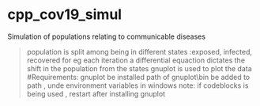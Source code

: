 # cpp_cov19_simul
Simulation of populations relating to communicable diseases
> population is split among being in different states :exposed, infected, recovered for eg
> each iteration a differential equaction dictates the shift in the population from the states
> gnuplot is used to plot the data
#Requirements:
gnuplot be installed 
path of gnuplot\bin be added to path , unde environment variables in windows
note: if codeblocks is being used , restart after installing gnuplot

